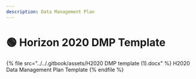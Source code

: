 ```yaml
---
description: Data Management Plan
---
```


# 🟢 Horizon 2020 DMP Template

{% file src="../../.gitbook/assets/H2020 DMP template (1).docx" %}
H2020 Data Management Plan Template
{% endfile %}
